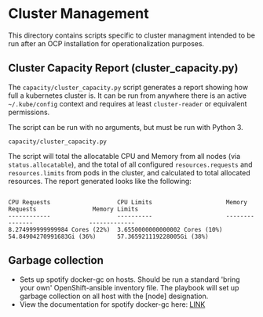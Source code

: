 # Cluster Management

This directory contains scripts specific to cluster managment intended to be run after an OCP installation for operationalization purposes.

## Cluster Capacity Report (cluster_capacity.py)

The `capacity/cluster_capacity.py` script generates a report showing how full a kubernetes cluster is. It can be run from anywhere there is an active `~/.kube/config` context and requires at least `cluster-reader` or equivalent permissions.

The script can be run with no arguments, but must be run with Python 3.

```
capacity/cluster_capacity.py
```

The script will total the allocatable CPU and Memory from all nodes (via `status.allocatable`), and the total of all configured `resources.requests` and `resources.limits` from pods in the cluster, and calculated to total allocated resources. The report generated looks like the following:

```

CPU Requests                   CPU Limits                     Memory Requests                Memory Limits                 
------------                   ----------                     ---------------                -------------                 
8.274999999999984 Cores (22%)  3.6550000000000002 Cores (10%) 54.84904270991683Gi (36%)      57.365921119228005Gi (38%)    

```

## Garbage collection

- Sets up spotify docker-gc on hosts. Should be run a standard 'bring your own' OpenShift-ansible inventory file. The playbook will set up garbage collection on all host with the [node] designation.
- View the documentation for spotify docker-gc here: [LINK](https://github.com/spotify/docker-gc)
